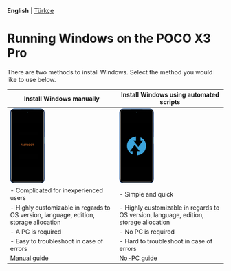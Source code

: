**English** | [Türkçe](/guide/tr-TR/installation-selection_tr-TR.md)

# Running Windows on the POCO X3 Pro

There are two methods to install Windows. Select the method you would like to use below.

| **Install Windows manually** | **Install Windows using automated scripts**
|------------------------------------------------------------------------------------------------------------------------|-------------------------------------------------------------------------------------------------------------------
| <a href="1-partition.md"><img src="https://github.com/n00b69/woa-vayu/blob/main/guide/zmanual.png" width="80"></a> | <a href="nopc.md"><img src="https://github.com/n00b69/woa-vayu/blob/main/guide/znopc.png" width="80"></a> 
| - Complicated for inexperienced users | - Simple and quick 
| - Highly customizable in regards to OS version, language, edition, storage allocation | - Highly customizable in regards to OS version, language, edition, storage allocation
| - A PC is required | - No PC is required
| - Easy to troubleshoot in case of errors | - Hard to troubleshoot in case of errors
| [Manual guide](1-partition.md) | [No-PC guide](nopc.md)













